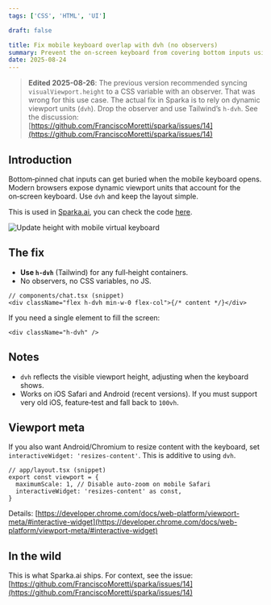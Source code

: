 ```yaml
---
tags: ['CSS', 'HTML', 'UI']

draft: false

title: Fix mobile keyboard overlap with dvh (no observers)
summary: Prevent the on‑screen keyboard from covering bottom inputs using dynamic viewport height. Just use h-dvh and viewport meta.
date: 2025-08-24
---
```


> **Edited 2025-08-26**: The previous version recommended syncing `visualViewport.height` to a CSS variable with an observer. That was wrong for this use case. The actual fix in Sparka is to rely on dynamic viewport units (`dvh`). Drop the observer and use Tailwind’s `h-dvh`. See the discussion: [https://github.com/FranciscoMoretti/sparka/issues/14](https://github.com/FranciscoMoretti/sparka/issues/14)

## Introduction

Bottom‑pinned chat inputs can get buried when the mobile keyboard opens. Modern browsers expose dynamic viewport units that account for the on‑screen keyboard. Use `dvh` and keep the layout simple.

This is used in [Sparka.ai](https://sparka.ai), you can check the code [here](https://github.com/FranciscoMoretti/sparka).

![Update height with mobile virtual keyboard](/assets/mobile-resize-virtual-keyboard.png)

## The fix

- **Use `h-dvh`** (Tailwind) for any full‑height containers.
- No observers, no CSS variables, no JS.

```tsx
// components/chat.tsx (snippet)
<div className="flex h-dvh min-w-0 flex-col">{/* content */}</div>
```

If you need a single element to fill the screen:

```tsx
<div className="h-dvh" />
```

## Notes

- `dvh` reflects the visible viewport height, adjusting when the keyboard shows.
- Works on iOS Safari and Android (recent versions). If you must support very old iOS, feature‑test and fall back to `100vh`.

## Viewport meta

If you also want Android/Chromium to resize content with the keyboard, set `interactiveWidget: 'resizes-content'`. This is additive to using `dvh`.

```tsx
// app/layout.tsx (snippet)
export const viewport = {
  maximumScale: 1, // Disable auto-zoom on mobile Safari
  interactiveWidget: 'resizes-content' as const,
}
```

Details: [https://developer.chrome.com/docs/web-platform/viewport-meta/#interactive-widget](https://developer.chrome.com/docs/web-platform/viewport-meta/#interactive-widget)

## In the wild

This is what Sparka.ai ships. For context, see the issue: [https://github.com/FranciscoMoretti/sparka/issues/14](https://github.com/FranciscoMoretti/sparka/issues/14)
